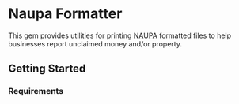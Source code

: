 # Naupa Formatter

This gem provides utilities for printing [NAUPA](https://unclaimed.org/)
formatted files to help businesses report unclaimed money and/or property.

## Getting Started

### Requirements



